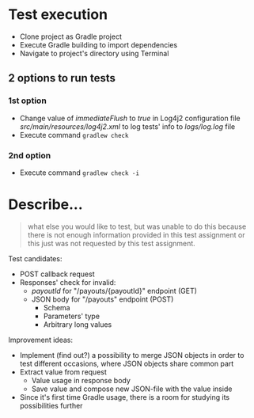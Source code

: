 # Test execution
* Clone project as Gradle project
* Execute Gradle building to import dependencies
* Navigate to project's directory using Terminal

## 2 options to run tests
### 1st option
* Change value of _immediateFlush_ to _true_ in Log4j2 configuration file _src/main/resources/log4j2.xml_ to log tests' info to _logs/log.log_ file
* Execute command ```gradlew check```

### 2nd option
* Execute command ```gradlew check -i```

# Describe...
> what else you would like to test, but was unable to do this because there is not enough information provided in this test assignment or this just was not requested by this test assignment.

Test candidates:
* POST callback request
* Responses' check for invalid:
  * _payoutId_ for "/payouts/{payoutId}" endpoint (GET)
  * JSON body for "/payouts" endpoint (POST)
    * Schema
    * Parameters' type
    * Arbitrary long values

Improvement ideas:
* Implement (find out?) a possibility to merge JSON objects in order to test different occasions, where JSON objects share common part
* Extract value from request
  * Value usage in response body
  * Save value and compose new JSON-file with the value inside
* Since it's first time Gradle usage, there is a room for studying its possibilities further